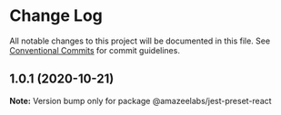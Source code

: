 # Change Log

All notable changes to this project will be documented in this file.
See [Conventional Commits](https://conventionalcommits.org) for commit guidelines.

## 1.0.1 (2020-10-21)

**Note:** Version bump only for package @amazeelabs/jest-preset-react

